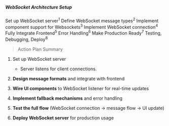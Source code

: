 ##### WebSocket Architecture Setup
Set up WebSocket server<sup>1</sup>
Define WebSocket message types<sup>2</sup>
Implement component support for Websockets<sup>3</sup>
Implement WebSocket connection<sup>4</sup> 
Fully Integrate Frontend<sup>5</sup>
Error Handling<sup>6</sup>
Make Production Ready<sup>7</sup>
Testing, Debugging, Deploy<sup>8</sup>
	
>Action Plan Summary
1.	Set up WebSocket server
	- Server listens for client connections.
    
3.  **Design message formats** and integrate with frontend
    
4.  **Wire UI components** to WebSocket listener for real-time updates
    
5.  **Implement fallback mechanisms** and error handling
    
6.  **Test the full flow** (WebSocket connection → message flow → UI update)
    
7.  **Deploy WebSocket server** for production usage
<!--stackedit_data:
eyJoaXN0b3J5IjpbLTI3NjExODYwNywtODgyNjg4MTI1LDQ5Nz
gxODgxMF19
-->